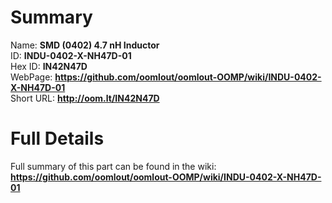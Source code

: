 
Summary
=================
  
Name: __SMD (0402) 4.7 nH Inductor__    
ID: __INDU-0402-X-NH47D-01__   
Hex ID: __IN42N47D__   
WebPage: __https://github.com/oomlout/oomlout-OOMP/wiki/INDU-0402-X-NH47D-01__   
Short URL: __http://oom.lt/IN42N47D__   

Full Details
==========================
Full summary of this part can be found in the wiki:   
__https://github.com/oomlout/oomlout-OOMP/wiki/INDU-0402-X-NH47D-01__    

